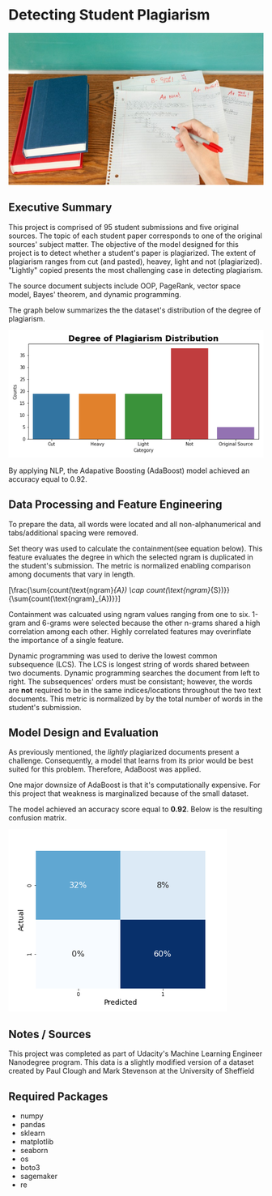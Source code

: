 # Detecting Student Plagiarism

<img src="https://github.com/Morgan-Sell/plagiarism-detector/blob/master/images/grading_main.jpg" height="300" width="700">

## Executive Summary

This project is comprised of 95 student submissions and five original sources. The topic of each student paper corresponds to one of the original sources' subject matter. The objective of the model designed for this project is to detect whether a student's paper is plagiarized. The extent of plagiarism ranges from cut (and pasted), heavey, light and not (plagiarized). "Lightly" copied presents the most challenging case in detecting plagiarism.

The source document subjects include OOP, PageRank, vector space model, Bayes' theorem, and dynamic programming.

The graph below summarizes the the dataset's distribution of the degree of plagiarism.

![Degree Plagiarism Plot](https://github.com/Morgan-Sell/plagiarism-detector/blob/master/images/plagiarism_distribution.png)

By applying NLP, the Adapative Boosting (AdaBoost) model achieved an accuracy equal to 0.92. 

## Data Processing and Feature Engineering

To prepare the data, all words were located and all non-alphanumerical and tabs/additional spacing were removed.

Set theory was used to calculate the containment(see equation below). This feature evaluates the degree in which the selected ngram is duplicated in the student's submission. The metric is normalized enabling comparison among documents that vary in length.

\[\frac{\sum{count(\text{ngram}_{A}) \cap count(\text{ngram}_{S})}}{\sum{count(\text{ngram}_{A})}}\]

Containment was calcuated using ngram values ranging from one to six. 1-gram and 6-grams were selected because the other n-grams shared a high correlation among each other. Highly correlated features may overinflate the importance of a single feature.

Dynamic programming was used to derive the lowest common subsequence (LCS). The LCS is longest string of words shared between two documents. Dynamic programming searches the document from left to right. The subsequences' orders must be consistant; however, the words are **not** required to be in the same indices/locations throughout the two text documents. This metric is normalized by by the total number of words in the student's submission.

## Model Design and Evaluation

As previously mentioned, the _lightly_ plagiarized documents present a challenge. Consequently, a model that learns from its prior would be best suited for this problem. Therefore, AdaBoost was applied.

One major downsize of AdaBoost is that it's computationally expensive. For this project that weakness is marginalized because of the small dataset.

The model achieved an accuracy score equal to **0.92**. Below is the resulting confusion matrix.

![Confusion Matrix](https://github.com/Morgan-Sell/plagiarism-detector/blob/master/images/cf_matrix.png)


## Notes / Sources
This project was completed as part of Udacity's Machine Learning Engineer Nanodegree program. This data is a slightly modified version of a dataset created by Paul Clough and Mark Stevenson at the University of Sheffield

## Required Packages
- numpy
- pandas
- sklearn
- matplotlib
- seaborn
- os
- boto3
- sagemaker
- re